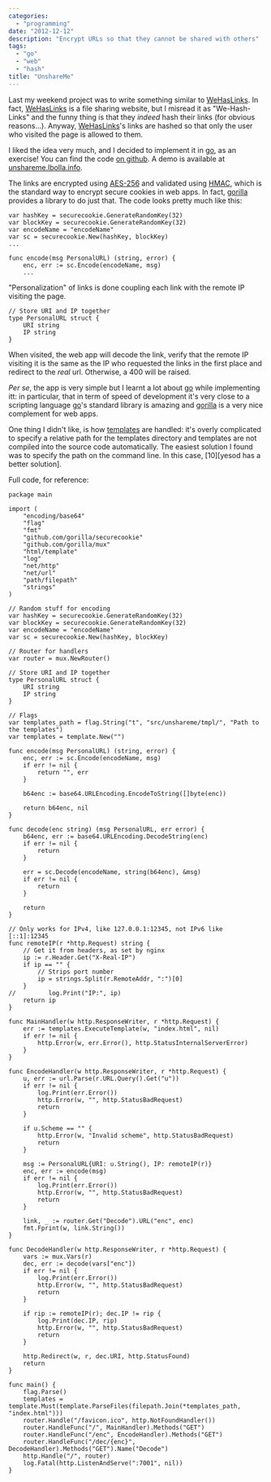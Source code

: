 ```yaml
---
categories:
  - "programming"
date: "2012-12-12"
description: "Encrypt URLs so that they cannot be shared with others"
tags:
  - "go"
  - "web"
  - "hash"
title: "UnshareMe"
---
```


Last my weekend project was to write something similar to [WeHasLinks][2]. In
fact, [WeHasLinks][2] is a file sharing website, but I misread it as
"We-Hash-Links" and the funny thing is that they *indeed* hash their links (for
obvious reasons...). Anyway, [WeHasLinks][2]'s links are hashed so that only
the user who visited the page is allowed to them.

I liked the idea very much, and I decided to implement it in [go][4], as an
exercise!  You can find the code [on github][1]. A demo is available at
[unshareme.lbolla.info][3].

The links are encrypted using [AES-256][5] and validated using [HMAC][6], which
is the standard way to encrypt secure cookies in web apps. In fact,
[gorilla][7] provides a library to do just that. The code looks pretty much
like this:

    var hashKey = securecookie.GenerateRandomKey(32)
    var blockKey = securecookie.GenerateRandomKey(32)
    var encodeName = "encodeName"
    var sc = securecookie.New(hashKey, blockKey)
    ...

    func encode(msg PersonalURL) (string, error) {
        enc, err := sc.Encode(encodeName, msg)
        ...

"Personalization" of links is done coupling each link with the remote IP
visiting the page.

    // Store URI and IP together
    type PersonalURL struct {
        URI string
        IP string
    }

When visited, the web app will decode the link, verify that the remote IP
visiting it is the same as the IP who requested the links in the first place
and redirect to the *real* url. Otherwise, a 400 will be raised.

*Per se*, the app is very simple but I learnt a lot about [go][4] while
implementing itt: in particular, that in term of speed of development it's very
close to a scripting language [go][4]'s standard library is amazing and
[gorilla][8] is a very nice complement for web apps.

One thing I didn't like, is how [templates][9] are handled: it's overly
complicated to specify a relative path for the templates directory and
templates are not compiled into the source code automatically. The easiest
solution I found was to specify the path on the command line. In this case,
[10][yesod has a better solution].

Full code, for reference:

    package main

    import (
        "encoding/base64"
        "flag"
        "fmt"
        "github.com/gorilla/securecookie"
        "github.com/gorilla/mux"
        "html/template"
        "log"
        "net/http"
        "net/url"
        "path/filepath"
        "strings"
    )

    // Random stuff for encoding
    var hashKey = securecookie.GenerateRandomKey(32)
    var blockKey = securecookie.GenerateRandomKey(32)
    var encodeName = "encodeName"
    var sc = securecookie.New(hashKey, blockKey)

    // Router for handlers
    var router = mux.NewRouter()

    // Store URI and IP together
    type PersonalURL struct {
        URI string
        IP string
    }

    // Flags
    var templates_path = flag.String("t", "src/unshareme/tmpl/", "Path to the templates")
    var templates = template.New("")

    func encode(msg PersonalURL) (string, error) {
        enc, err := sc.Encode(encodeName, msg)
        if err != nil {
            return "", err
        }

        b64enc := base64.URLEncoding.EncodeToString([]byte(enc))

        return b64enc, nil
    }

    func decode(enc string) (msg PersonalURL, err error) {
        b64enc, err := base64.URLEncoding.DecodeString(enc)
        if err != nil {
            return
        }

        err = sc.Decode(encodeName, string(b64enc), &msg)
        if err != nil {
            return
        }

        return
    }

    // Only works for IPv4, like 127.0.0.1:12345, not IPv6 like [::1]:12345
    func remoteIP(r *http.Request) string {
        // Get it from headers, as set by nginx
        ip := r.Header.Get("X-Real-IP")
        if ip == "" {
            // Strips port number
            ip = strings.Split(r.RemoteAddr, ":")[0]
        }
    //         log.Print("IP:", ip)
        return ip
    }

    func MainHandler(w http.ResponseWriter, r *http.Request) {
        err := templates.ExecuteTemplate(w, "index.html", nil)
        if err != nil {
            http.Error(w, err.Error(), http.StatusInternalServerError)
        }
    }

    func EncodeHandler(w http.ResponseWriter, r *http.Request) {
        u, err := url.Parse(r.URL.Query().Get("u"))
        if err != nil {
            log.Print(err.Error())
            http.Error(w, "", http.StatusBadRequest)
            return
        }

        if u.Scheme == "" {
            http.Error(w, "Invalid scheme", http.StatusBadRequest)
            return
        }

        msg := PersonalURL{URI: u.String(), IP: remoteIP(r)}
        enc, err := encode(msg)
        if err != nil {
            log.Print(err.Error())
            http.Error(w, "", http.StatusBadRequest)
            return
        }

        link, _ := router.Get("Decode").URL("enc", enc)
        fmt.Fprint(w, link.String())
    }

    func DecodeHandler(w http.ResponseWriter, r *http.Request) {
        vars := mux.Vars(r)
        dec, err := decode(vars["enc"])
        if err != nil {
            log.Print(err.Error())
            http.Error(w, "", http.StatusBadRequest)
            return
        }

        if rip := remoteIP(r); dec.IP != rip {
            log.Print(dec.IP, rip)
            http.Error(w, "", http.StatusBadRequest)
            return
        }

        http.Redirect(w, r, dec.URI, http.StatusFound)
        return
    }

    func main() {
        flag.Parse()
        templates = template.Must(template.ParseFiles(filepath.Join(*templates_path, "index.html")))
        router.Handle("/favicon.ico", http.NotFoundHandler())
        router.HandleFunc("/", MainHandler).Methods("GET")
        router.HandleFunc("/enc", EncodeHandler).Methods("GET")
        router.HandleFunc("/dec/{enc}", DecodeHandler).Methods("GET").Name("Decode")
        http.Handle("/", router)
        log.Fatal(http.ListenAndServe(":7001", nil))
    }

   [1]: https://github.com/lbolla/unshareme
   [2]: http://wehaslinks.com/
   [3]: http://unshareme.lbolla.info/
   [4]: http://golang.org
   [5]: http://en.wikipedia.org/wiki/Advanced_Encryption_Standard
   [6]: http://en.wikipedia.org/wiki/Hash-based_message_authentication_code
   [7]: http://www.gorillatoolkit.org/pkg/securecookie
   [8]: http://www.gorillatoolkit.org/
   [9]: http://golang.org/pkg/html/template/
   [10]: http://www.yesodweb.com/book/shakespearean-templates
